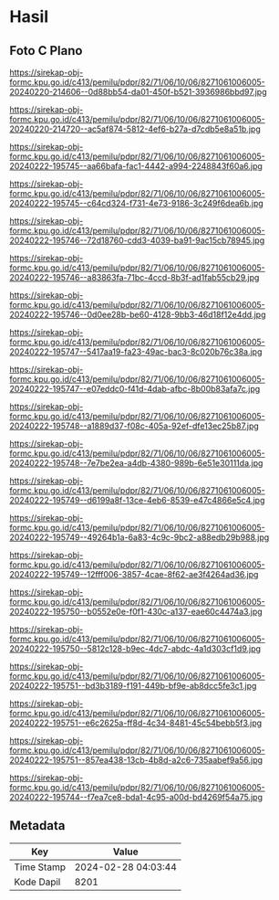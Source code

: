 # Hasil

## Foto C Plano

https://sirekap-obj-formc.kpu.go.id/c413/pemilu/pdpr/82/71/06/10/06/8271061006005-20240220-214606--0d88bb54-da01-450f-b521-3936986bbd97.jpg

https://sirekap-obj-formc.kpu.go.id/c413/pemilu/pdpr/82/71/06/10/06/8271061006005-20240220-214720--ac5af874-5812-4ef6-b27a-d7cdb5e8a51b.jpg

https://sirekap-obj-formc.kpu.go.id/c413/pemilu/pdpr/82/71/06/10/06/8271061006005-20240222-195745--aa66bafa-fac1-4442-a994-2248843f60a6.jpg

https://sirekap-obj-formc.kpu.go.id/c413/pemilu/pdpr/82/71/06/10/06/8271061006005-20240222-195745--c64cd324-f731-4e73-9186-3c249f6dea6b.jpg

https://sirekap-obj-formc.kpu.go.id/c413/pemilu/pdpr/82/71/06/10/06/8271061006005-20240222-195746--72d18760-cdd3-4039-ba91-9ac15cb78945.jpg

https://sirekap-obj-formc.kpu.go.id/c413/pemilu/pdpr/82/71/06/10/06/8271061006005-20240222-195746--a83863fa-71bc-4ccd-8b3f-ad1fab55cb29.jpg

https://sirekap-obj-formc.kpu.go.id/c413/pemilu/pdpr/82/71/06/10/06/8271061006005-20240222-195746--0d0ee28b-be60-4128-9bb3-46d18f12e4dd.jpg

https://sirekap-obj-formc.kpu.go.id/c413/pemilu/pdpr/82/71/06/10/06/8271061006005-20240222-195747--5417aa19-fa23-49ac-bac3-8c020b76c38a.jpg

https://sirekap-obj-formc.kpu.go.id/c413/pemilu/pdpr/82/71/06/10/06/8271061006005-20240222-195747--e07eddc0-f41d-4dab-afbc-8b00b83afa7c.jpg

https://sirekap-obj-formc.kpu.go.id/c413/pemilu/pdpr/82/71/06/10/06/8271061006005-20240222-195748--a1889d37-f08c-405a-92ef-dfe13ec25b87.jpg

https://sirekap-obj-formc.kpu.go.id/c413/pemilu/pdpr/82/71/06/10/06/8271061006005-20240222-195748--7e7be2ea-a4db-4380-989b-6e51e30111da.jpg

https://sirekap-obj-formc.kpu.go.id/c413/pemilu/pdpr/82/71/06/10/06/8271061006005-20240222-195749--d6199a8f-13ce-4eb6-8539-e47c4866e5c4.jpg

https://sirekap-obj-formc.kpu.go.id/c413/pemilu/pdpr/82/71/06/10/06/8271061006005-20240222-195749--49264b1a-6a83-4c9c-9bc2-a88edb29b988.jpg

https://sirekap-obj-formc.kpu.go.id/c413/pemilu/pdpr/82/71/06/10/06/8271061006005-20240222-195749--12fff006-3857-4cae-8f62-ae3f4264ad36.jpg

https://sirekap-obj-formc.kpu.go.id/c413/pemilu/pdpr/82/71/06/10/06/8271061006005-20240222-195750--b0552e0e-f0f1-430c-a137-eae60c4474a3.jpg

https://sirekap-obj-formc.kpu.go.id/c413/pemilu/pdpr/82/71/06/10/06/8271061006005-20240222-195750--5812c128-b9ec-4dc7-abdc-4a1d303cf1d9.jpg

https://sirekap-obj-formc.kpu.go.id/c413/pemilu/pdpr/82/71/06/10/06/8271061006005-20240222-195751--bd3b3189-f191-449b-bf9e-ab8dcc5fe3c1.jpg

https://sirekap-obj-formc.kpu.go.id/c413/pemilu/pdpr/82/71/06/10/06/8271061006005-20240222-195751--e6c2625a-ff8d-4c34-8481-45c54bebb5f3.jpg

https://sirekap-obj-formc.kpu.go.id/c413/pemilu/pdpr/82/71/06/10/06/8271061006005-20240222-195751--857ea438-13cb-4b8d-a2c6-735aabef9a56.jpg

https://sirekap-obj-formc.kpu.go.id/c413/pemilu/pdpr/82/71/06/10/06/8271061006005-20240222-195744--f7ea7ce8-bda1-4c95-a00d-bd4269f54a75.jpg


## Metadata

| Key        | Value               |
| ---------- | ------------------- |
| Time Stamp | 2024-02-28 04:03:44 |
| Kode Dapil | 8201                |



